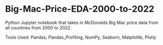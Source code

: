 # Big-Mac-Price-EDA-2000-to-2022
Python Jupyter notebook that takes in McDonalds Big Mac price data from all countries from 2000 to 2022. 

Tools Used: Pandas, Pandas_Profiling, NumPy, Seaborn, Matplotlib, Plotly
